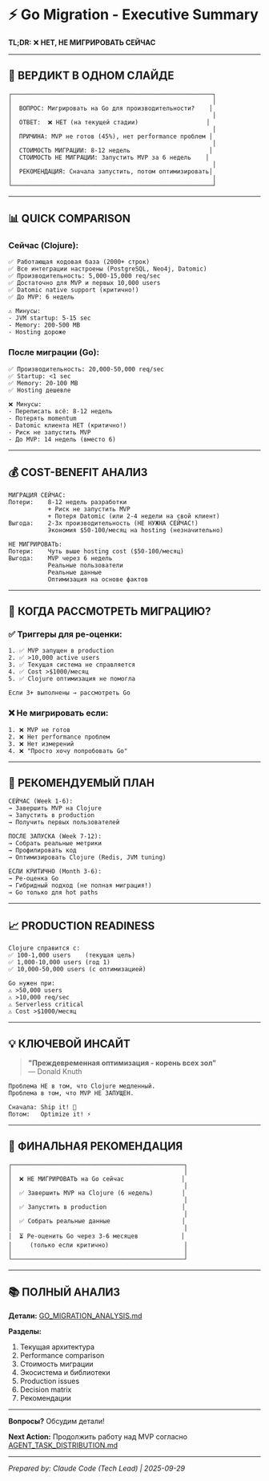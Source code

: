# ⚡ Go Migration - Executive Summary

**TL;DR:** ❌ **НЕТ, НЕ МИГРИРОВАТЬ СЕЙЧАС**

---

## 🎯 **ВЕРДИКТ В ОДНОМ СЛАЙДЕ**

```
┌────────────────────────────────────────────────────────┐
│                                                        │
│  ВОПРОС: Мигрировать на Go для производительности?    │
│                                                        │
│  ОТВЕТ:  ❌ НЕТ (на текущей стадии)                   │
│                                                        │
│  ПРИЧИНА: MVP не готов (45%), нет performance проблем │
│                                                        │
│  СТОИМОСТЬ МИГРАЦИИ: 8-12 недель                      │
│  СТОИМОСТЬ НЕ МИГРАЦИИ: Запустить MVP за 6 недель    │
│                                                        │
│  РЕКОМЕНДАЦИЯ: Сначала запустить, потом оптимизировать│
│                                                        │
└────────────────────────────────────────────────────────┘
```

---

## 📊 **QUICK COMPARISON**

### **Сейчас (Clojure):**
```
✅ Работающая кодовая база (2000+ строк)
✅ Все интеграции настроены (PostgreSQL, Neo4j, Datomic)
✅ Производительность: 5,000-15,000 req/sec
✅ Достаточно для MVP и первых 10,000 users
✅ Datomic native support (критично!)
✅ До MVP: 6 недель

⚠️ Минусы:
- JVM startup: 5-15 sec
- Memory: 200-500 MB
- Hosting дороже
```

### **После миграции (Go):**
```
✅ Производительность: 20,000-50,000 req/sec
✅ Startup: <1 sec
✅ Memory: 20-100 MB
✅ Hosting дешевле

❌ Минусы:
- Переписать всё: 8-12 недель
- Потерять momentum
- Datomic клиента НЕТ (критично!)
- Риск не запустить MVP
- До MVP: 14 недель (вместо 6)
```

---

## 💰 **COST-BENEFIT АНАЛИЗ**

```
МИГРАЦИЯ СЕЙЧАС:
Потери:    8-12 недель разработки
           + Риск не запустить MVP
           + Потеря Datomic (или 2-4 недели на свой клиент)
Выгода:    2-3x производительность (НЕ НУЖНА СЕЙЧАС!)
           Экономия $50-100/месяц на hosting (незначительно)

НЕ МИГРИРОВАТЬ:
Потери:    Чуть выше hosting cost ($50-100/месяц)
Выгода:    MVP через 6 недель
           Реальные пользователи
           Реальные данные
           Оптимизация на основе фактов
```

---

## 🚦 **КОГДА РАССМОТРЕТЬ МИГРАЦИЮ?**

### ✅ **Триггеры для ре-оценки:**
```
1. ✅ MVP запущен в production
2. ✅ >10,000 active users
3. ✅ Текущая система не справляется
4. ✅ Cost >$1000/месяц
5. ✅ Clojure оптимизация не помогла

Если 3+ выполнены → рассмотреть Go
```

### ❌ **Не мигрировать если:**
```
1. ❌ MVP не готов
2. ❌ Нет performance проблем
3. ❌ Нет измерений
4. ❌ "Просто хочу попробовать Go"
```

---

## 🎯 **РЕКОМЕНДУЕМЫЙ ПЛАН**

```
СЕЙЧАС (Week 1-6):
→ Завершить MVP на Clojure
→ Запустить в production
→ Получить первых пользователей

ПОСЛЕ ЗАПУСКА (Week 7-12):
→ Собрать реальные метрики
→ Профилировать код
→ Оптимизировать Clojure (Redis, JVM tuning)

ЕСЛИ КРИТИЧНО (Month 3-6):
→ Ре-оценка Go
→ Гибридный подход (не полная миграция!)
→ Go только для hot paths
```

---

## 📈 **PRODUCTION READINESS**

```
Clojure справится с:
✅ 100-1,000 users    (текущая цель)
✅ 1,000-10,000 users (год 1)
✅ 10,000-50,000 users (с оптимизацией)

Go нужен при:
⚠️ >50,000 users
⚠️ >10,000 req/sec
⚠️ Serverless critical
⚠️ Cost >$1000/месяц
```

---

## 💡 **КЛЮЧЕВОЙ ИНСАЙТ**

> **"Преждевременная оптимизация - корень всех зол"**  
> — Donald Knuth

```
Проблема НЕ в том, что Clojure медленный.
Проблема в том, что MVP НЕ ЗАПУЩЕН.

Сначала: Ship it! 🚀
Потом:   Optimize it! ⚡
```

---

## 🎯 **ФИНАЛЬНАЯ РЕКОМЕНДАЦИЯ**

```
┌────────────────────────────────────────────────┐
│                                                │
│  ❌ НЕ МИГРИРОВАТЬ на Go сейчас                │
│                                                │
│  ✅ Завершить MVP на Clojure (6 недель)        │
│                                                │
│  ✅ Запустить в production                     │
│                                                │
│  ✅ Собрать реальные данные                    │
│                                                │
│  ⏳ Ре-оценить Go через 3-6 месяцев            │
│     (только если критично)                     │
│                                                │
└────────────────────────────────────────────────┘
```

---

## 📚 **ПОЛНЫЙ АНАЛИЗ**

**Детали:** [GO_MIGRATION_ANALYSIS.md](./GO_MIGRATION_ANALYSIS.md)

**Разделы:**
1. Текущая архитектура
2. Performance comparison
3. Стоимость миграции
4. Экосистема и библиотеки
5. Production issues
6. Decision matrix
7. Рекомендации

---

**Вопросы?** Обсудим детали!

**Next Action:** Продолжить работу над MVP согласно [AGENT_TASK_DISTRIBUTION.md](./AGENT_TASK_DISTRIBUTION.md)

---

*Prepared by: Claude Code (Tech Lead) | 2025-09-29*
